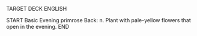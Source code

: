 TARGET DECK
ENGLISH

START
Basic
Evening primrose
Back: n. Plant with pale-yellow flowers that open in the evening.
END
